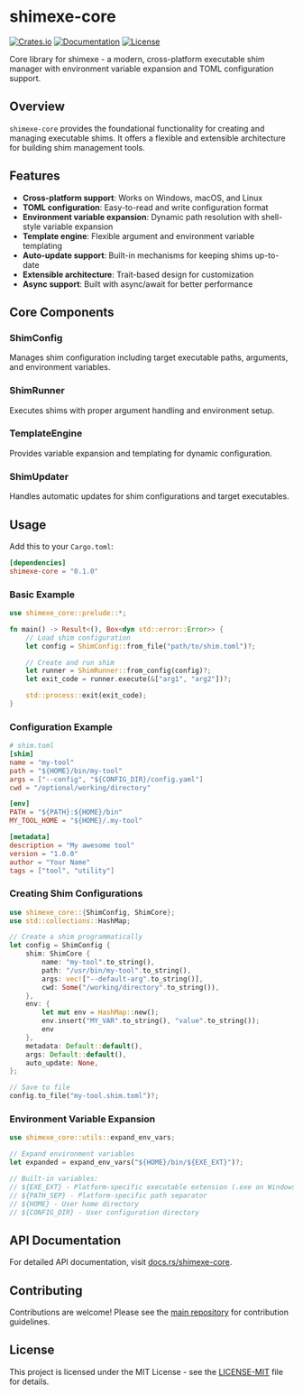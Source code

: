 # shimexe-core

[![Crates.io](https://img.shields.io/crates/v/shimexe-core.svg)](https://crates.io/crates/shimexe-core)
[![Documentation](https://docs.rs/shimexe-core/badge.svg)](https://docs.rs/shimexe-core)
[![License](https://img.shields.io/badge/license-MIT-blue.svg)](../../LICENSE-MIT)

Core library for shimexe - a modern, cross-platform executable shim manager with environment variable expansion and TOML configuration support.

## Overview

`shimexe-core` provides the foundational functionality for creating and managing executable shims. It offers a flexible and extensible architecture for building shim management tools.

## Features

- **Cross-platform support**: Works on Windows, macOS, and Linux
- **TOML configuration**: Easy-to-read and write configuration format
- **Environment variable expansion**: Dynamic path resolution with shell-style variable expansion
- **Template engine**: Flexible argument and environment variable templating
- **Auto-update support**: Built-in mechanisms for keeping shims up-to-date
- **Extensible architecture**: Trait-based design for customization
- **Async support**: Built with async/await for better performance

## Core Components

### ShimConfig
Manages shim configuration including target executable paths, arguments, and environment variables.

### ShimRunner
Executes shims with proper argument handling and environment setup.

### TemplateEngine
Provides variable expansion and templating for dynamic configuration.

### ShimUpdater
Handles automatic updates for shim configurations and target executables.

## Usage

Add this to your `Cargo.toml`:

```toml
[dependencies]
shimexe-core = "0.1.0"
```

### Basic Example

```rust
use shimexe_core::prelude::*;

fn main() -> Result<(), Box<dyn std::error::Error>> {
    // Load shim configuration
    let config = ShimConfig::from_file("path/to/shim.toml")?;

    // Create and run shim
    let runner = ShimRunner::from_config(config)?;
    let exit_code = runner.execute(&["arg1", "arg2"])?;

    std::process::exit(exit_code);
}
```

### Configuration Example

```toml
# shim.toml
[shim]
name = "my-tool"
path = "${HOME}/bin/my-tool"
args = ["--config", "${CONFIG_DIR}/config.yaml"]
cwd = "/optional/working/directory"

[env]
PATH = "${PATH}:${HOME}/bin"
MY_TOOL_HOME = "${HOME}/.my-tool"

[metadata]
description = "My awesome tool"
version = "1.0.0"
author = "Your Name"
tags = ["tool", "utility"]
```

### Creating Shim Configurations

```rust
use shimexe_core::{ShimConfig, ShimCore};
use std::collections::HashMap;

// Create a shim programmatically
let config = ShimConfig {
    shim: ShimCore {
        name: "my-tool".to_string(),
        path: "/usr/bin/my-tool".to_string(),
        args: vec!["--default-arg".to_string()],
        cwd: Some("/working/directory".to_string()),
    },
    env: {
        let mut env = HashMap::new();
        env.insert("MY_VAR".to_string(), "value".to_string());
        env
    },
    metadata: Default::default(),
    args: Default::default(),
    auto_update: None,
};

// Save to file
config.to_file("my-tool.shim.toml")?;
```

### Environment Variable Expansion

```rust
use shimexe_core::utils::expand_env_vars;

// Expand environment variables
let expanded = expand_env_vars("${HOME}/bin/${EXE_EXT}")?;

// Built-in variables:
// ${EXE_EXT} - Platform-specific executable extension (.exe on Windows)
// ${PATH_SEP} - Platform-specific path separator
// ${HOME} - User home directory
// ${CONFIG_DIR} - User configuration directory
```

## API Documentation

For detailed API documentation, visit [docs.rs/shimexe-core](https://docs.rs/shimexe-core).

## Contributing

Contributions are welcome! Please see the [main repository](../../README.md) for contribution guidelines.

## License

This project is licensed under the MIT License - see the [LICENSE-MIT](../../LICENSE-MIT) file for details.
